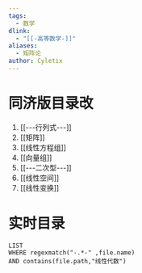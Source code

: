 ```yaml
---
tags:
  - 数学
dlink:
  - "[[-高等数学-]]"
aliases:
  - 矩阵论
author: Cyletix
---
```

# 同济版目录改
1. [[---行列式---]]
2. [[矩阵]]
3. [[线性方程组]]
4. [[向量组]]
5. [[---二次型---]]
6. [[线性空间]]
7. [[线性变换]]


# 实时目录
```dataview
LIST
WHERE regexmatch("-.*-" ,file.name)
AND contains(file.path,"线性代数")
```
